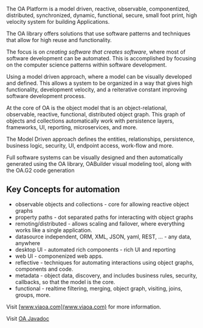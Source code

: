 The OA Platform is a model driven, reactive, observable, componentized, distributed, synchronized, dynamic, functional, secure, small foot print, high velocity system for building Applications.

The OA library offers solutions that use software patterns and techniques that allow for high reuse and functionality.

The focus is on _creating software that creates software_, where most of software development can be automated. This is accomplished by focusing on the computer science patterns within software development.

Using a model driven approach, where a model can be visually developed and defined. This allows a system to be organized in a way that gives high functionality, development velocity, and a reiterative constant improving software development process.

At the core of OA is the object model that is an object-relational, observable, reactive, functional, distributed object graph. This graph of objects and collections automatically work with persistence layers, frameworks, UI, reporting, microservices, and more.

The Model Driven approach defines the entities, relationships, persistence, business logic, security, UI, endpoint access, work-flow and more.

Full software systems can be visually designed and then automatically generated using the OA library, OABuilder visual modeling tool, along with the OA.G2 code generation


## Key Concepts for automation

*   observable objects and collections - core for allowing reactive object graphs
*   property paths - dot separated paths for interacting with object graphs
*   remoting/distributed - allows scaling and failover, where everything works like a single application.
*   datasource independent, ORM, XML, JSON, yaml, REST, ... - any data, anywhere
*   desktop UI - automated rich components - rich UI and reporting
*   web UI - componenized web apps.
*   reflective - techniques for automating interactions using object graphs, components and code.
*   metadata - object data, discovery, and includes business rules, security, callbacks, so that the model is the core.
*   functional - realtime filtering, merging, object graph, visiting, joins, groups, more.

Visit [www.viaoa.com](www.viaoa.com) for more information.

Visit [OA Javadoc](docs/index.html)

